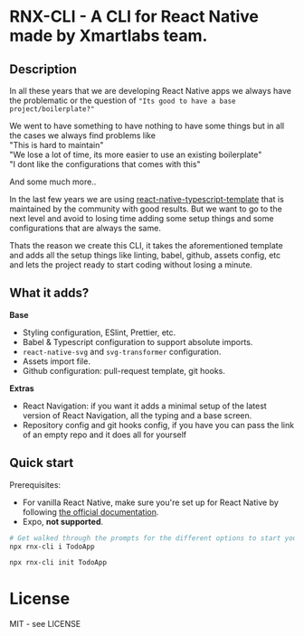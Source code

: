 # RNX-CLI - A CLI for React Native made by Xmartlabs team.

## Description

In all these years that we are developing React Native apps we always have the problematic or the question of `"Its good to have a base project/boilerplate?"`

We went to have something to have nothing to have some things but in all the cases we always find problems like <br>
"This is hard to maintain" <br>
"We lose a lot of time, its more easier to use an existing boilerplate"<br>
"I dont like the configurations that comes with this" <br>

And some much more..

In the last few years we are using [react-native-typescript-template]() that is maintained by the community with good results. But we want to go to the next level and avoid to losing time adding some setup things and some configurations that are always the same.

Thats the reason we create this CLI, it takes the aforementioned template and adds all the setup things like linting, babel, github, assets config, etc and lets the project ready to start coding without losing a minute.

## What it adds?

**Base**

- Styling configuration, ESlint, Prettier, etc.
- Babel & Typescript configuration to support absolute imports.
- `react-native-svg` and `svg-transformer` configuration.
- Assets import file.
- Github configuration: pull-request template, git hooks.

**Extras**

- React Navigation: if you want it adds a minimal setup of the latest version of React Navigation, all the typing and a base screen.
- Repository config and git hooks config, if you have you can pass the link of an empty repo and it does all for yourself

## Quick start

Prerequisites:

- For vanilla React Native, make sure you're set up for React Native by following [the official documentation](https://reactnative.dev/docs/environment-setup).
- Expo, **not supported**.

```bash
# Get walked through the prompts for the different options to start your new app
npx rnx-cli i TodoApp

npx rnx-cli init TodoApp

```

# License

MIT - see LICENSE
